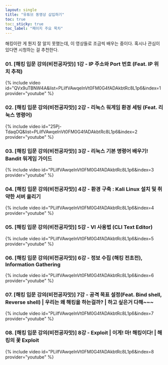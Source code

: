 ```yaml
--- 
layout: single 
title: "유튜브 동영상 삽입하기" 
toc: true
toc:_sticky: true
toc_label: "페이지 주요 목차"
--- 
```

해킹이란 게 뭔지 잘 알지 못했는데, 이 영상들로 조금씩 배우는 중이다. 혹시나 관심이 있다면 시청하는 걸 추천한다.

### 01. [해킹 입문 강의(비전공자맛)] 1강 - IP 주소와 Port 번호 (Feat. IP 위치 추적)
{% include video id="QVx9uTBNW4A&list=PLilfVAwqeInVt0FM0G4fADAkbtRc8L1p6&index=1 provider="youtube" %}
### 02. [해킹 입문 강의(비전공자맛)] 2강 - 리눅스 워게임 환경 세팅 (Feat. 리눅스 명령어)
{% include video id="25Pj-TdaqOQ&list=PLilfVAwqeInVt0FM0G4fADAkbtRc8L1p6&index=2 provider="youtube" %}
### 03. [해킹 입문 강의(비전공자맛)] 3강 - 리눅스 기본 명령어 배우기! Bandit 워게임 가이드
{% include video id="PLilfVAwqeInVt0FM0G4fADAkbtRc8L1p6&index=3 provider="youtube" %}
### 04. [해킹 입문 강의(비전공자맛)] 4강 - 환경 구축 : Kali Linux 설치 및 취약한 서버 올리기
{% include video id="PLilfVAwqeInVt0FM0G4fADAkbtRc8L1p6&index=4 provider="youtube" %}
### 05. [해킹 입문 강의(비전공자맛)] 5강 - VI 사용법 (CLI Text Editor)
{% include video id="PLilfVAwqeInVt0FM0G4fADAkbtRc8L1p6&index=5 provider="youtube" %}
### 06. [해킹 입문 강의(비전공자맛)] 6강 - 정보 수집 (해킹 전초전), Information Gathering
{% include video id="PLilfVAwqeInVt0FM0G4fADAkbtRc8L1p6&index=6 provider="youtube" %}
### 07. [해킹 입문 강의(비전공자맛)] 7강 - 공격 목표 설정(Feat. Bind shell, Reverse shell) | 우리는 왜 해킹을 하는걸까? | 하고 싶은거 다해~~~
{% include video id="PLilfVAwqeInVt0FM0G4fADAkbtRc8L1p6&index=7 provider="youtube" %}
### 08. [해킹 입문 강의(비전공자맛)] 8강 - Exploit | 이게! 마! 해킹이다! | 해킹의 꽃 Exploit
{% include video id="PLilfVAwqeInVt0FM0G4fADAkbtRc8L1p6&index=8 provider="youtube" %}

